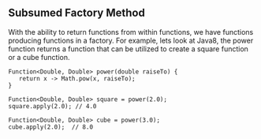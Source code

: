 ## Subsumed Factory Method

With the ability to return functions from within functions, we have functions producing functions in a factory.  For example, lets look at Java8, the power function returns a function that can be utilized to create a square function or a cube function.

```
Function<Double, Double> power(double raiseTo) {
   return x -> Math.pow(x, raiseTo);
}

Function<Double, Double> square = power(2.0);
square.apply(2.0); // 4.0

Function<Double, Double> cube = power(3.0);
cube.apply(2.0);  // 8.0
```
